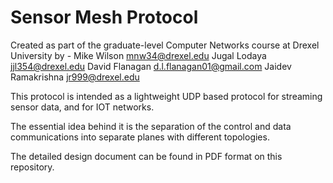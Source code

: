 # Sensor Mesh Protocol

Created as part of the graduate-level Computer Networks course at Drexel University by  -
  Mike Wilson         mnw34@drexel.edu
  Jugal Lodaya        jjl354@drexel.edu
  David Flanagan      d.l.flanagan01@gmail.com
  Jaidev Ramakrishna  jr999@drexel.edu

This protocol is intended as a lightweight UDP based protocol for streaming sensor data, and for IOT networks.

The essential idea behind it is the separation of the control and data communications into separate planes with different topologies.

The detailed design document can be found in PDF format on this repository.
